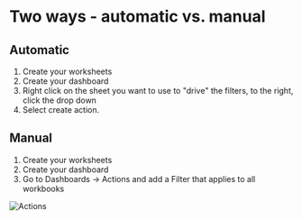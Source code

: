 # Two ways - automatic vs. manual

## Automatic
1. Create your worksheets
2. Create your dashboard
3. Right click on the sheet you want to use to "drive" the filters, to the right, click the drop down
4. Select create action. 

## Manual
1. Create your worksheets
2. Create your dashboard
3. Go to Dashboards -> Actions and add a Filter that applies to all workbooks

![Actions](https://i.imgur.com/G3kNtLx.png)
